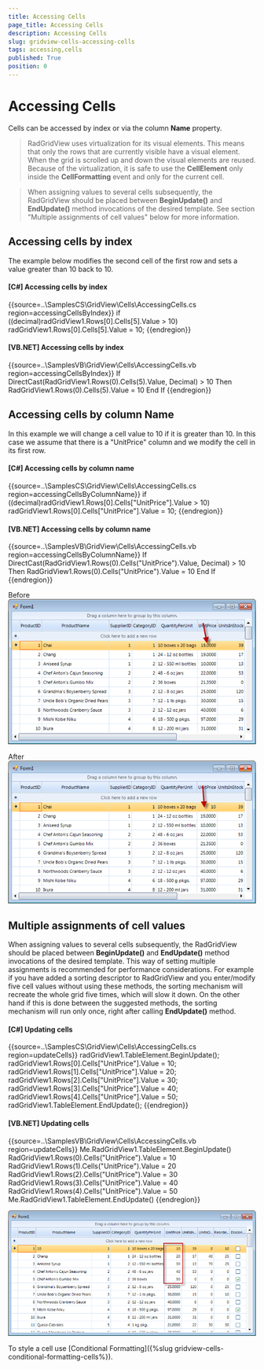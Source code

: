 ```yaml
---
title: Accessing Cells
page_title: Accessing Cells
description: Accessing Cells
slug: gridview-cells-accessing-cells
tags: accessing,cells
published: True
position: 0
---
```


# Accessing Cells



Cells can be accessed by index or via the column __Name__ property.

>RadGridView uses virtualization for its visual elements. This means that only the rows that are currently 
        	visible have a visual element. When the grid is scrolled up and down the visual elements are reused. Because of the virtualization, 
          it is safe to use the __CellElement__ only inside the __CellFormatting__
      		event and only for the current cell.
      	

>When assigning values to several cells subsequently, the RadGridView should be placed between __BeginUpdate()__ and 
    		__EndUpdate()__ method invocations of the desired template. See section "Multiple assignments of cell values" 
    		below for more information.
         	

## Accessing cells by index

The example below modifies the second cell of the first row and sets a value greater than 10 back to 10.

#### __[C#] Accessing cells by index__

{{source=..\SamplesCS\GridView\Cells\AccessingCells.cs region=accessingCellsByIndex}}
	            if ((decimal)radGridView1.Rows[0].Cells[5].Value > 10)
	                radGridView1.Rows[0].Cells[5].Value = 10;
	{{endregion}}



#### __[VB.NET] Accessing cells by index__

{{source=..\SamplesVB\GridView\Cells\AccessingCells.vb region=accessingCellsByIndex}}
	        If DirectCast(RadGridView1.Rows(0).Cells(5).Value, Decimal) > 10 Then
	            RadGridView1.Rows(0).Cells(5).Value = 10
	        End If
	{{endregion}}



## Accessing cells by column Name

In this example we will change a cell value to 10 if it is greater than 10. In this case we assume that 
  			there is a "UnitPrice" column and we modify the cell in its first row.
  	

#### __[C#] Accessing cells by column name__

{{source=..\SamplesCS\GridView\Cells\AccessingCells.cs region=accessingCellsByColumnName}}
	            if ((decimal)radGridView1.Rows[0].Cells["UnitPrice"].Value > 10)
	                radGridView1.Rows[0].Cells["UnitPrice"].Value = 10;
	{{endregion}}



#### __[VB.NET] Accessing cells by column name__

{{source=..\SamplesVB\GridView\Cells\AccessingCells.vb region=accessingCellsByColumnName}}
	        If DirectCast(RadGridView1.Rows(0).Cells("UnitPrice").Value, Decimal) > 10 Then
	            RadGridView1.Rows(0).Cells("UnitPrice").Value = 10
	        End If
	{{endregion}}



Before![gridview-cells-accessing-cells 001](images/gridview-cells-accessing-cells001.png)

After![gridview-cells-accessing-cells 002](images/gridview-cells-accessing-cells002.png)



## Multiple assignments of cell values

When assigning values to several cells subsequently, the RadGridView should be placed between __BeginUpdate()__
      	and __EndUpdate()__ method invocations of the desired template. This way of setting multiple assignments
      	is recommended for performance considerations. For example if you have added a sorting descriptor to RadGridView and you
      	enter/modify five cell values without using these methods, the sorting mechanism will recreate the whole grid five times, 
      	which will slow it down. On the other hand if this is done between the suggested methods, the sorting mechanism will run 
      	only once, right after calling __EndUpdate()__ method. 



#### __[C#] Updating cells__

{{source=..\SamplesCS\GridView\Cells\AccessingCells.cs region=updateCells}}
	            radGridView1.TableElement.BeginUpdate();
	            radGridView1.Rows[0].Cells["UnitPrice"].Value = 10;
	            radGridView1.Rows[1].Cells["UnitPrice"].Value = 20;
	            radGridView1.Rows[2].Cells["UnitPrice"].Value = 30;
	            radGridView1.Rows[3].Cells["UnitPrice"].Value = 40;
	            radGridView1.Rows[4].Cells["UnitPrice"].Value = 50;
	            radGridView1.TableElement.EndUpdate();
	{{endregion}}



#### __[VB.NET] Updating cells__

{{source=..\SamplesVB\GridView\Cells\AccessingCells.vb region=updateCells}}
	        Me.RadGridView1.TableElement.BeginUpdate()
	        RadGridView1.Rows(0).Cells("UnitPrice").Value = 10
	        RadGridView1.Rows(1).Cells("UnitPrice").Value = 20
	        RadGridView1.Rows(2).Cells("UnitPrice").Value = 30
	        RadGridView1.Rows(3).Cells("UnitPrice").Value = 40
	        RadGridView1.Rows(4).Cells("UnitPrice").Value = 50
	        Me.RadGridView1.TableElement.EndUpdate()
	{{endregion}}

![gridview-cells-accessing-cells 003](images/gridview-cells-accessing-cells003.png)

To style a cell use [Conditional Formatting]({%slug gridview-cells-conditional-formatting-cells%}).
